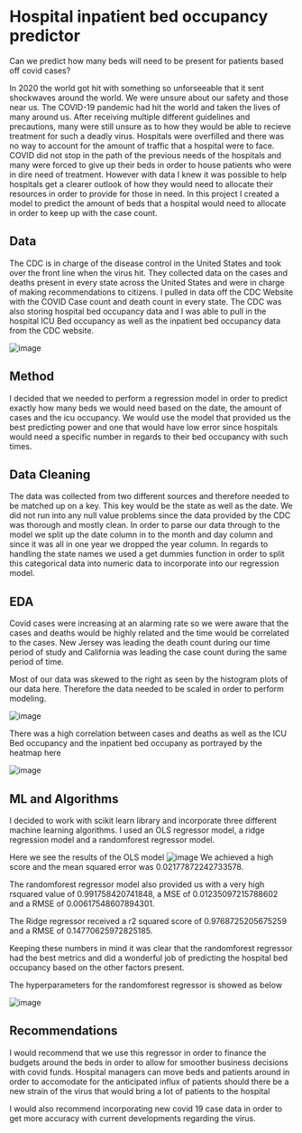 # Hospital inpatient bed occupancy predictor
Can we predict how many beds will need to be present for patients based off covid cases?

In 2020 the world got hit with something so unforseeable that it sent shockwaves around the world. We were unsure about our safety and those near us. The COVID-19 pandemic had hit the world and taken the lives of many around us. After receiving multiple different guidelines and precautions, many were still unsure as to how they would be able to recieve treatment for such a deadly virus. Hospitals were overfilled and there was no way to account for the amount of traffic that a hospital were to face. COVID did not stop in the path of the previous needs of the hospitals and many were forced to give up their beds in order to house patients who were in dire need of treatment. However with data I knew it was possible to help hospitals get a clearer outlook of how they would need to allocate their resources in order to provide for those in need. In this project I created a model to predict the amount of beds that a hospital would need to allocate in order to keep up with the case count.

## Data
The CDC is in charge of the disease control in the United States and took over the front line when the virus hit. They collected data on the cases and deaths present in every state across the United States and were in charge of making recommendations to citizens. I pulled in data off the CDC Website with the COVID Case count and death count in every state. The CDC was also storing hospital bed occupancy data and I was able to pull in the hospital ICU Bed occupancy as well as the inpatient bed occupancy data from the CDC website. 

![image](https://user-images.githubusercontent.com/69598569/157113781-73c9a0e1-ed72-46e6-a5da-8be76538099f.png)

## Method
I decided that we needed to perform a regression model in order to predict exactly how many beds we would need based on the date, the amount of cases and the icu occupancy. We would use the model that provided us the best predicting power and one that would have low error since hospitals would need a specific number in regards to their bed occupancy with such times.

## Data Cleaning
The data was collected from two different sources and therefore needed to be matched up on a key. This key would be the state as well as the date. We did not run into any null value problems since the data provided by the CDC was thorough and mostly clean. In order to parse our data through to the model we split up the date column in to the month and day column and since it was all in one year we dropped the year column. In regards to handling the state names we used a get dummies function in order to split this categorical data into numeric data to incorporate into our regression model.

## EDA
Covid cases were increasing at an alarming rate so we were aware that the cases and deaths would be highly related and the time would be correlated to the cases. New Jersey was leading the death count during our time period of study and California was leading the case count during the same period of time. 

Most of our data was skewed to the right as seen by the histogram plots of our data here. Therefore the data needed to be scaled in order to perform modeling.

![image](https://user-images.githubusercontent.com/69598569/157115489-136dd330-8917-4a7d-a8fb-bdabc1a30867.png)

There was a high correlation between cases and deaths as well as the ICU Bed occupancy and the inpatient bed occupany as portrayed by the heatmap here

![image](https://user-images.githubusercontent.com/69598569/157115657-40191b90-e95c-46eb-a661-e0f2e9a30940.png)

## ML and Algorithms

I decided to work with scikit learn library and incorporate three different machine learning algorithms. I used an OLS regressor model, a ridge regression model and a randomforest regressor model. 

Here we see the results of the OLS model
![image](https://user-images.githubusercontent.com/69598569/157117548-ce5160c1-bd3d-4655-a304-76826ac7a9d9.png)
We achieved a high score and the mean squared error was 0.02177872242733578. 

The randomforest regressor model also provided us with a very high rsquared value of 0.991758420741848, a MSE of 0.01235097215788602 and a RMSE of 0.00617548607894301.

The Ridge regressor received a r2 squared score of 0.9768725205675259 and a RMSE of 0.14770625972825185. 

Keeping these numbers in mind it was clear that the randomforest regressor had the best metrics and did a wonderful job of predicting the hospital bed occupancy based on the other factors present.

The hyperparameters for the randomforest regressor is showed as below

![image](https://user-images.githubusercontent.com/69598569/157118502-2e1ddea5-34e4-4cf7-b533-73c4dd874de4.png)

## Recommendations

I would recommend that we use this regressor in order to finance the budgets around the beds in order to allow for smoother business decisions with covid funds. Hospital managers can move beds and patients around in order to accomodate for the anticipated influx of patients should there be a new strain of the virus that would bring a lot of patients to the hospital

I would also recommend incorporating new covid 19 case data in order to get more accuracy with current developments regarding the virus.



